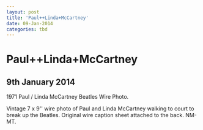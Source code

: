 ```yaml
---
layout: post
title: 'Paul++Linda+McCartney'
date: 09-Jan-2014
categories: tbd
---
```


# Paul++Linda+McCartney

## 9th January 2014

1971 Paul / Linda McCartney Beatles Wire Photo.

Vintage 7 x 9'' wire photo of Paul and Linda McCartney walking to court to break up the Beatles. Original wire caption sheet attached to the back. NM-MT.
